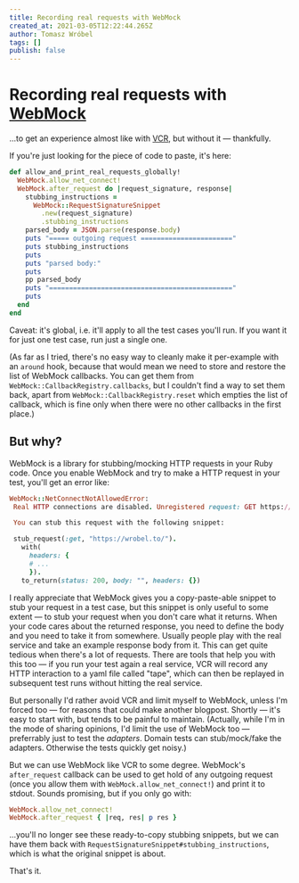 ```yaml
---
title: Recording real requests with WebMock
created_at: 2021-03-05T12:22:44.265Z
author: Tomasz Wróbel
tags: []
publish: false
---
```


# Recording real requests with [WebMock](https://github.com/bblimke/webmock)

...to get an experience almost like with [VCR](https://github.com/vcr/vcr), but without it — thankfully.

If you're just looking for the piece of code to paste, it's here:

```ruby
def allow_and_print_real_requests_globally!
  WebMock.allow_net_connect!
  WebMock.after_request do |request_signature, response|
    stubbing_instructions =
      WebMock::RequestSignatureSnippet
        .new(request_signature)
        .stubbing_instructions
    parsed_body = JSON.parse(response.body)
    puts "===== outgoing request ======================="
    puts stubbing_instructions
    puts
    puts "parsed body:"
    puts
    pp parsed_body
    puts "=============================================="
    puts
  end
end
```

Caveat: it's global, i.e. it'll apply to all the test cases you'll run. If you want it for just one test case, run just a single one.

(As far as I tried, there's no easy way to cleanly make it per-example with an `around` hook, because that would mean we need to store and restore the list of WebMock callbacks. You can get them from `WebMock::CallbackRegistry.callbacks`, but I couldn't find a way to set them back, apart from `WebMock::CallbackRegistry.reset` which empties the list of callback, which is fine only when there were no other callbacks in the first place.)

## But why?

WebMock is a library for stubbing/mocking HTTP requests in your Ruby code. Once you enable WebMock and try to make a HTTP request in your test, you'll get an error like:

```ruby
WebMock::NetConnectNotAllowedError:
 Real HTTP connections are disabled. Unregistered request: GET https://wrobel.to/ with (...)

 You can stub this request with the following snippet:

 stub_request(:get, "https://wrobel.to/").
   with(
     headers: {
     # ...
     }).
   to_return(status: 200, body: "", headers: {})
```

I really appreciate that WebMock gives you a copy-paste-able snippet to stub your request in a test case, but this snippet is only useful to some extent — to stub your request when you don't care what it returns. When your code cares about the returned response, you need to define the body and you need to take it from somewhere. Usually people play with the real service and take an example response body from it. This can get quite tedious when there's a lot of requests. There are tools that help you with this too — if you run your test again a real service, VCR will record any HTTP interaction to a yaml file called "tape", which can then be replayed in subsequent test runs without hitting the real service.

But personally I'd rather avoid VCR and limit myself to WebMock, unless I'm forced too — for reasons that could make another blogpost. Shortly — it's easy to start with, but tends to be painful to maintain. (Actually, while I'm in the mode of sharing opinions, I'd limit the use of WebMock too — preferrably just to test the _adapters_. Domain tests can stub/mock/fake the adapters. Otherwise the tests quickly get noisy.)

But we can use WebMock like VCR to some degree. WebMock's `after_request` callback can be used to get hold of any outgoing request (once you allow them with `WebMock.allow_net_connect!`) and print it to stdout. Sounds promising, but if you only go with:

```ruby
WebMock.allow_net_connect!
WebMock.after_request { |req, res| p res }
```

...you'll no longer see these ready-to-copy stubbing snippets, but we can have them back with `RequestSignatureSnippet#stubbing_instructions`, which is what the original snippet is about.

That's it.
